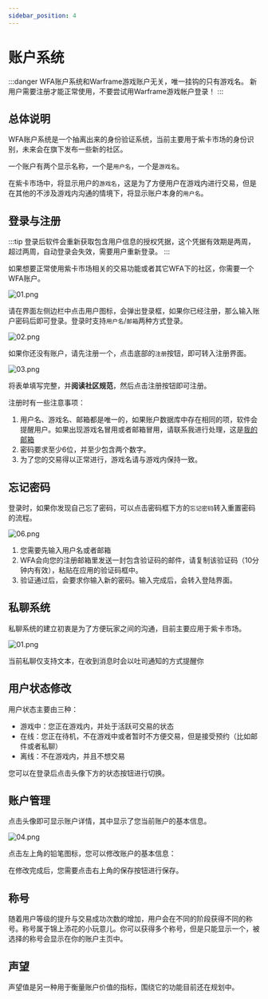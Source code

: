 ```yaml
---
sidebar_position: 4
---
```


# 账户系统

:::danger
WFA账户系统和Warframe游戏账户无关，唯一挂钩的只有游戏名。
新用户需要注册才能正常使用，不要尝试用Warframe游戏帐户登录！
:::

## 总体说明

WFA账户系统是一个抽离出来的身份验证系统，当前主要用于紫卡市场的身份识别，未来会在旗下发布一些新的社区。

一个账户有两个显示名称，一个是`用户名`，一个是`游戏名`。

在紫卡市场中，将显示用户的`游戏名`，这是为了方便用户在游戏内进行交易，但是在其他的不涉及游戏内沟通的情境下，将显示账户本身的`用户名`。

## 登录与注册

:::tip
登录后软件会重新获取包含用户信息的授权凭据，这个凭据有效期是两周，超过两周，自动登录会失效，需要用户重新登录。
:::

如果想要正常使用紫卡市场相关的交易功能或者其它WFA下的社区，你需要一个WFA账户。

![01.png](https://i.loli.net/2020/02/02/RDKam572rx9LXhv.png)

请在界面左侧边栏中点击用户图标，会弹出登录框，如果你已经注册，那么输入账户密码后即可登录。登录时支持`用户名`/`邮箱`两种方式登录。

![02.png](https://i.loli.net/2020/02/02/g7rwRhUtHcl1E5S.png)

如果你还没有账户，请先注册一个，点击底部的`注册`按钮，即可转入注册界面。

![03.png](https://i.loli.net/2020/02/02/yE5YJvD68dnrhXT.png)

将表单填写完整，并**阅读社区规范**，然后点击注册按钮即可注册。

注册时有一些注意事项：

1. 用户名、游戏名、邮箱都是唯一的，如果账户数据库中存在相同的项，软件会提醒用户。如果出现游戏名冒用或者邮箱冒用，请联系我进行处理，这是[我的邮箱](mailto:thansy@foxmail.com)
2. 密码要求至少6位，并至少包含两个数字。
3. 为了您的交易得以正常进行，游戏名请与游戏内保持一致。

## 忘记密码

登录时，如果你发现自己忘了密码，可以点击密码框下方的`忘记密码`转入重置密码的流程。

![06.png](https://i.loli.net/2020/02/02/NpiPxYORM8ECmzW.png)

1. 您需要先输入用户名或者邮箱
2. WFA会向您的注册邮箱里发送一封包含验证码的邮件，请复制该验证码（10分钟内有效），粘贴在应用的验证码框中。
3. 验证通过后，会要求你输入新的密码。输入完成后，会转入登陆界面。

## 私聊系统

私聊系统的建立初衷是为了方便玩家之间的沟通，目前主要应用于紫卡市场。

![01.png](https://i.loli.net/2020/03/09/mi1hNsD3cAUT4EQ.png)

当前私聊仅支持文本，在收到消息时会以吐司通知的方式提醒你

## 用户状态修改

用户状态主要由三种：

- 游戏中：您正在游戏内，并处于活跃可交易的状态
- 在线：您正在待机，不在游戏中或者暂时不方便交易，但是接受预约（比如邮件或者私聊）
- 离线：不在游戏内，并且不想交易

您可以在登录后点击头像下方的状态按钮进行切换。

## 账户管理

点击头像即可显示账户详情，其中显示了您当前账户的基本信息。

![04.png](https://i.loli.net/2020/02/02/Ig9uFldOUENZ35h.png)

点击左上角的铅笔图标，您可以修改账户的基本信息：

在修改完成后，您需要点击右上角的保存按钮进行保存。

## 称号

随着用户等级的提升与交易成功次数的增加，用户会在不同的阶段获得不同的称号。称号属于锦上添花的小玩意儿。你可以获得多个称号，但是只能显示一个，被选择的称号会显示在你的账户主页中。

## 声望

声望值是另一种用于衡量账户价值的指标，围绕它的功能目前还在规划中。